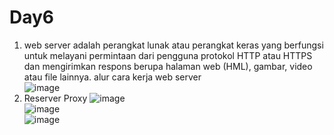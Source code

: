 # Day6
1. web server adalah perangkat lunak atau perangkat keras yang berfungsi untuk melayani permintaan dari pengguna protokol HTTP atau HTTPS dan mengirimkan respons berupa halaman web (HML), gambar, video atau file lainnya.
alur cara kerja web server <br>
![image](https://github.com/user-attachments/assets/6df62c9a-010a-4fe6-b18b-46b170c431c9) <br>
2. Reserver Proxy
   ![image](https://github.com/user-attachments/assets/bfb9b319-5117-4429-bfaf-d37eef9e974e) <br>
   ![image](https://github.com/user-attachments/assets/2ea79600-3704-45a7-9ec4-fafeafeb2245) <br>
   ![image](https://github.com/user-attachments/assets/5e3bf693-be6d-425f-b98e-590b05c4ab49) <br>
   


 
